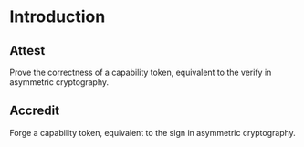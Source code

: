 # Introduction

## Attest

Prove the correctness of a capability token, equivalent to the verify in asymmetric cryptography.

## Accredit

Forge a capability token, equivalent to the sign in asymmetric cryptography.


